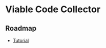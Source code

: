 # Viable Code Collector

## Roadmap

- [Tutorial](https://github.com/DenDen047/viable-code-collector/projects/1)